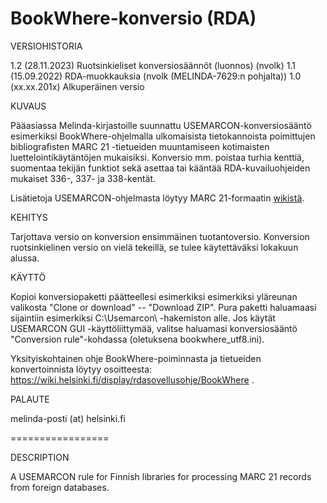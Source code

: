 # BookWhere-konversio (RDA)

VERSIOHISTORIA

1.2 (28.11.2023) Ruotsinkieliset konversiosäännöt (luonnos) (nvolk)
1.1 (15.09.2022) RDA-muokkauksia (nvolk (MELINDA-7629:n pohjalta))
1.0 (xx.xx.201x) Alkuperäinen versio



KUVAUS

Pääasiassa Melinda-kirjastoille suunnattu USEMARCON-konversiosääntö esimerkiksi BookWhere-ohjelmalla ulkomaisista tietokannoista poimittujen bibliografisten MARC 21 -tietueiden muuntamiseen kotimaisten luettelointikäytäntöjen mukaisiksi. Konversio mm. poistaa turhia kenttiä, suomentaa tekijän funktiot sekä asettaa tai kääntää RDA-kuvailuohjeiden mukaiset 336-, 337- ja 338-kentät.

Lisätietoja USEMARCON-ohjelmasta löytyy MARC 21-formaatin [wikistä](https://www.kiwi.fi/display/Marc21/USEMARCON).

KEHITYS

Tarjottava versio on konversion ensimmäinen tuotantoversio. Konversion ruotsinkielinen versio on vielä tekeillä, se tulee käytettäväksi lokakuun alussa.

KÄYTTÖ

Kopioi konversiopaketti päätteellesi esimerkiksi esimerkiksi yläreunan valikosta "Clone or download" -- "Download ZIP". Pura paketti haluamaasi sijaintiin esimerkiksi C:\Usemarcon\ -hakemiston alle. Jos käytät USEMARCON GUI -käyttöliittymää, valitse haluamasi konversiosääntö "Conversion rule"-kohdassa (oletuksena bookwhere_utf8.ini).

Yksityiskohtainen ohje BookWhere-poiminnasta ja tietueiden konvertoinnista löytyy osoitteesta: https://wiki.helsinki.fi/display/rdasovellusohje/BookWhere .

PALAUTE

melinda-posti (at) helsinki.fi

=================

DESCRIPTION

A USEMARCON rule for Finnish libraries for processing MARC 21 records from foreign databases.
